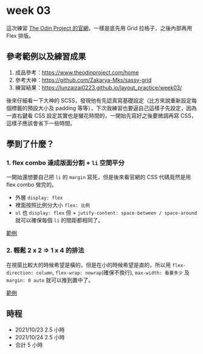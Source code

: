 # week 03
這次練習 [The Odin Project 的官網](https://www.theodinproject.com/home)，一樣是底先用 Grid 拉格子，之後內部再用 Flex 排版。
## 參考範例以及練習成果
1. 成品參考：https://www.theodinproject.com/home
2. 參考大神：https://github.com/Zakarya-Mks/sassy-grid
3. 練習結果：https://lunzaizai0223.github.io/layout_practice/week03/

後來仔細看一下大神的 SCSS，發現他有先認真寫基礎設定（比方來說重新設定每個標籤的預設大小及 padding 等等），下次我練習也要逼自己這樣子先設定，因為一直右鍵看 CSS 設定其實也是蠻花時間的，一開始先寫好之後要微調再寫 CSS，這樣子應該會省下一些時間。

## 學到了什麼？
### 1. flex combo 達成版面分割 + `li` 空間平分
一開始還想要自己把 `li` 的 `margin` 寫死，但是後來看官網的 CSS 代碼竟然是用 flex combo 做完的。
- 外層 `display: flex`
- 裡面按照比例分大小 `flex: 比例`
- `ul` 也 `display: flex` 但 + `jutify-content: space-between / space-around` 就可以確保每個 `li` 的間距都相同了。


[範例](https://codepen.io/lun0223/pen/YzxNajW)

### 2. 輕鬆 2 x 2 => 1 x 4 的排法
在視窗比較大的時候希望是橫的，但是在小的時候希望是直的，所以用 `flex-direction: column`, `flex-wrap: nowrap`(確保不換行), `max-width: 看要多少` 及 `margin: 0 auto` 就可以推到置中了。

[範例](https://codepen.io/lun0223/pen/RwZKMvp)

## 時程
- 2021/10/23 2.5 小時
- 2021/10/24 2.5 小時
- 合計 5 小時
